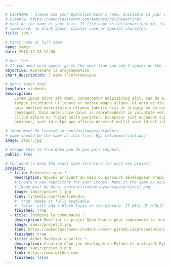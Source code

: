 ```yaml
---

# FILENAME : please use your OpenClassrooms's name, available in your url.
# Example: https://openclassrooms.com/membres/celinemartinet
# must be the name of your file. If file name is celinemartinet.md, title is celinemartinet.
# lowercase, no blank space, Capital case or special character.
title: samir

# First name or full name
name: Samir
date: 2018-12-28 12:00

# One line.
# If you need more space, go to the next line and add 4 spaces on the left, as in 'description'.
objective: Apprendre la programmation
short_description: J'aime l'informatique

# don't touch that
template: students
description:
    Lorem ipsum dolor sit amet, consectetur adipisicing elit, sed do eiusmod
    tempor incididunt ut labore et dolore magna aliqua. Ut enim ad minim veniam,
    quis nostrud exercitation ullamco laboris nisi ut aliquip ex ea commodo
    consequat. Duis aute irure dolor in reprehenderit in voluptate velit esse
    cillum dolore eu fugiat nulla pariatur. Excepteur sint occaecat cupidatat non
    proident, sunt in culpa qui officia deserunt mollit anim id est laborum.

# image must be located in content/images/students
# name should be the same as this file. Eg: celinemartinet.png
image: samir.jpg

# Change this to True when you do you pull request.
public: True

# You need to keep the exact same structure for each new project.
projects:
  - title: Présentez-vous !
    description: Nouvel arrivant au sein du parcours développeur d'application ! 
    # Create a new repository for your images. Name it the same as your nickname and profile picture.
    # Image must be here: content/students/yourrepo/project1.png
    image: samir/projet_1.jpg
    link: linkedin.com/lienlinkedin
    # 'true' makes it fully available.
    # 'false' will add a black layer on the picture. IT WILL BE PUBLIC!
    finished: True
  - title: Intégrez la communauté !
    description: Modifier un projet Open Source pour comprendre le fonctionnement de Git, de Github et des pull requests. 
    image: samir/projet_2.jpg
    link: https://openclassrooms-student-center.github.io/presentation/students/samir.html
    finished: true
  - title: Aidez MacGyver à sortir !
    description: Création d’un jeu développé en Python et utilisant PyGame.
    image: samir/projet_3.png
    link: https://www.github.com
    finished: false
---
```

